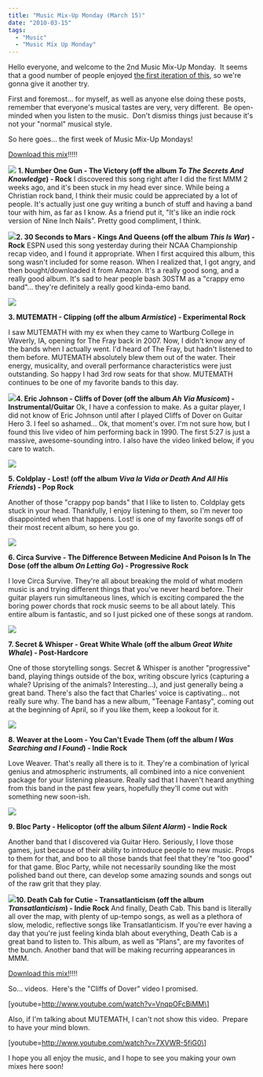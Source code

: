 ```yaml
---
title: "Music Mix-Up Monday (March 15)"
date: "2010-03-15"
tags:
  - "Music"
  - "Music Mix Up Monday"
---
```


Hello everyone, and welcome to the 2nd Music Mix-Up Monday.  It seems that a good number of people enjoyed [the first iteration of this](http://niclake13.wordpress.com/2010/03/01/music-mix-up-monday-march-1/), so we're gonna give it another try.

First and foremost... for myself, as well as anyone else doing these posts, remember that everyone's musical tastes are very, very different.  Be open-minded when you listen to the music.  Don't dismiss things just because it's not your "normal" musical style.

So here goes... the first week of Music Mix-Up Mondays!

[Download this mix](http://www.mediafire.com/?mkjmmtmkytm)!!!!!

![](images/41psQT4YBnL._SL160_AA115_.jpg) **1. Number One Gun - The Victory (off the album _To The Secrets And Knowledge_) - Rock** I discovered this song right after I did the first MMM 2 weeks ago, and it's been stuck in my head ever since. While being a Christian rock band, I think their music could be appreciated by a lot of people. It's actually just one guy writing a bunch of stuff and having a band tour with him, as far as I know. As a friend put it, "It's like an indie rock version of Nine Inch Nails". Pretty good compliment, I think.

![](images/61iSvCwd1RL._SL160_AA115_.jpg)**2. 30 Seconds to Mars - Kings And Queens (off the album _This Is War_) - Rock** ESPN used this song yesterday during their NCAA Championship recap video, and I found it appropriate. When I first acquired this album, this song wasn't included for some reason. When I realized that, I got angry, and then bought/downloaded it from Amazon. It's a really good song, and a really good album. It's sad to hear people bash 30STM as a "crappy emo band"... they're definitely a really good kinda-emo band.

![](images/51X9LgTrVzL._SL160_AA115_.jpg)

**3. MUTEMATH - Clipping (off the album _Armistice_) - Experimental Rock**

I saw MUTEMATH with my ex when they came to Wartburg College in Waverly, IA, opening for The Fray back in 2007. Now, I didn't know any of the bands when I actually went. I'd heard of The Fray, but hadn't listened to them before. MUTEMATH absolutely blew them out of the water. Their energy, musicality, and overall performance characteristics were just outstanding. So happy I had 3rd row seats for that show. MUTEMATH continues to be one of my favorite bands to this day.

![](images/415J4KH8WZL._SL160_AA115_.jpg)**4. Eric Johnson - Cliffs of Dover (off the album _Ah Via Musicom_) - Instrumental/Guitar** Ok, I have a confession to make. As a guitar player, I did not know of Eric Johnson until after I played Cliffs of Dover on Guitar Hero 3. I feel so ashamed... Ok, that moment's over. I'm not sure how, but I found this live video of him performing back in 1990. The first 5:27 is just a massive, awesome-sounding intro. I also have the video linked below, if you care to watch.

![](images/611o6ExTUbL._SL160_AA115_.jpg)

**5. Coldplay - Lost! (off the album _Viva la Vida or Death And All His Friends_) - Pop Rock**

Another of those "crappy pop bands" that I like to listen to. Coldplay gets stuck in your head. Thankfully, I enjoy listening to them, so I'm never too disappointed when that happens. Lost! is one of my favorite songs off of their most recent album, so here you go.

![](images/410IQMhWZsL._SL160_AA115_.jpg)

**6. Circa Survive - The Difference Between Medicine And Poison Is In The Dose (off the album _On Letting Go_) - Progressive Rock**

I love Circa Survive. They're all about breaking the mold of what modern music is and trying different things that you've never heard before. Their guitar players run simultaneous lines, which is exciting compared the the boring power chords that rock music seems to be all about lately. This entire album is fantastic, and so I just picked one of these songs at random.

![](images/41mv8gsNxnL._SL160_AA115_.jpg)

**7. Secret & Whisper - Great White Whale (off the album _Great White Whale_) - Post-Hardcore**

One of those storytelling songs. Secret & Whisper is another "progressive" band, playing things outside of the box, writing obscure lyrics (capturing a whale? Uprising of the animals? Interesting...), and just generally being a great band. There's also the fact that Charles' voice is captivating... not really sure why. The band has a new album, "Teenage Fantasy", coming out at the beginning of April, so if you like them, keep a lookout for it.

![](images/61PEjblodAL._SL160_AA115_.jpg)

**8. Weaver at the Loom - You Can't Evade Them (off the album _I Was Searching and I Found_) - Indie Rock**

Love Weaver. That's really all there is to it. They're a combination of lyrical genius and atmospheric instruments, all combined into a nice convenient package for your listening pleasure. Really sad that I haven't heard anything from this band in the past few years, hopefully they'll come out with something new soon-ish.

![](images/4122GSG3EYL._SL160_AA115_.jpg)

**9. Bloc Party - Helicoptor (off the album _Silent Alarm_) - Indie Rock**

Another band that I discovered via Guitar Hero. Seriously, I love those games, just because of their ability to introduce people to new music. Props to them for that, and boo to all those bands that feel that they're "too good" for that game. Bloc Party, while not necessarily sounding like the most polished band out there, can develop some amazing sounds and songs out of the raw grit that they play.

![](images/510smadaqJL._SL160_AA115_.jpg)**10. Death Cab for Cutie - Transatlanticism (off the album _Transatlanticism_) - Indie Rock** And finally, Death Cab. This band is literally all over the map, with plenty of up-tempo songs, as well as a plethora of slow, melodic, reflective songs like Transatlanticism. If you're ever having a day that you're just feeling kinda blah about everything, Death Cab is a great band to listen to. This album, as well as "Plans", are my favorites of the bunch. Another band that will be making recurring appearances in MMM.

[Download this mix!](http://www.mediafire.com/?mkjmmtmkytm)!!!!

So... videos.  Here's the "Cliffs of Dover" video I promised.

\[youtube=http://www.youtube.com/watch?v=VnqpOFcBiMM\]

Also, if I'm talking about MUTEMATH, I can't not show this video.  Prepare to have your mind blown.

\[youtube=http://www.youtube.com/watch?v=7XVWR-5fiG0\]

I hope you all enjoy the music, and I hope to see you making your own mixes here soon!
